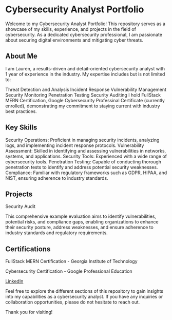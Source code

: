 # Cybersecurity Analyst Portfolio

Welcome to my Cybersecurity Analyst Portfolio! This repository serves as a showcase of my skills, experience, and projects in the field of cybersecurity. As a dedicated cybersecurity professional, I am passionate about securing digital environments and mitigating cyber threats.

## About Me

I am Lauren, a results-driven and detail-oriented cybersecurity analyst with 1 year of experience in the industry. My expertise includes but is not limited to:

Threat Detection and Analysis
Incident Response
Vulnerability Management
Security Monitoring
Penetration Testing
Security Auditing
I hold FullStack MERN Certification, Google Cybersecurity Professinal Certificate (currently enrolled), demonstrating my commitment to staying current with industry best practices.

## Key Skills

Security Operations: Proficient in managing security incidents, analyzing logs, and implementing incident response protocols.
Vulnerability Assessment: Skilled in identifying and assessing vulnerabilities in networks, systems, and applications.
Security Tools: Experienced with a wide range of cybersecurity tools.
Penetration Testing: Capable of conducting thorough penetration tests to identify and address potential security weaknesses.
Compliance: Familiar with regulatory frameworks such as GDPR, HIPAA, and NIST, ensuring adherence to industry standards.

## Projects

Security Audit 

This comprehensive example evaluation aims to identify vulnerabilities, potential risks, and compliance gaps, enabling organizations to enhance their security posture, address weaknesses, and ensure adherence to industry standards and regulatory requirements. 

<!--[Project Name 2]
[Repeat the format for each project, showcasing a variety of experiences and skills.] -->

## Certifications

FullStack MERN Certification - Georgia Institute of Technology 

Cybersecurity Certification - Google Professional Education 

<!--Education

[Degree Earned, e.g., Bachelor of Science in Cybersecurity] - [University Name, Graduation Year]
Contact Information -->

[LinkedIn](www.linkedin.com/in/laurennorthcut)

Feel free to explore the different sections of this repository to gain insights into my capabilities as a cybersecurity analyst. If you have any inquiries or collaboration opportunities, please do not hesitate to reach out.

Thank you for visiting!

<!-- [Optional: Add badges or icons for certifications, LinkedIn, etc.] --> 